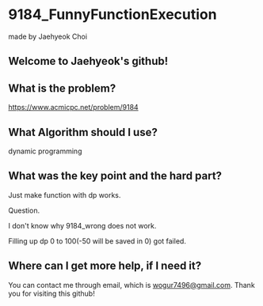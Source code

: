 # 9184_FunnyFunctionExecution

made by Jaehyeok Choi

## Welcome to Jaehyeok's github!

## What is the problem?

https://www.acmicpc.net/problem/9184

## What Algorithm should I use?

dynamic programming

## What was the key point and the hard part?

Just make function with dp works.

Question.

I don't know why 9184_wrong does not work.

Filling up dp 0 to 100(-50 will be saved in 0) got failed. 

## Where can I get more help, if I need it?

You can contact me through email, which is wogur7496@gmail.com.
Thank you for visiting this github!
